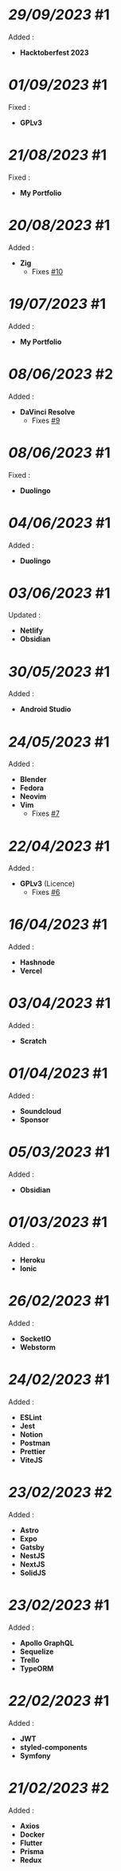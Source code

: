 # *29/09/2023* #1

Added :
- **Hacktoberfest 2023**

# *01/09/2023* #1

Fixed :
- **GPLv3**

# *21/08/2023* #1

Fixed :
- **My Portfolio**

# *20/08/2023* #1

Added :
- **Zig**
  - Fixes [#10](https://github.com/ziadOUA/m3-Markdown-Badges/issues/10)

# *19/07/2023* #1

Added :
- **My Portfolio**

# *08/06/2023* #2

Added :
- **DaVinci Resolve**
  - Fixes [#9](https://github.com/ziadOUA/m3-Markdown-Badges/issues/9)

# *08/06/2023* #1

Fixed :
- **Duolingo**

# *04/06/2023* #1

Added :
- **Duolingo**

# *03/06/2023* #1

Updated :
- **Netlify**
- **Obsidian**

# *30/05/2023* #1

Added :
- **Android Studio**

# *24/05/2023* #1

Added :
- **Blender**
- **Fedora**
- **Neovim**
- **Vim**
  - Fixes [#7](https://github.com/ziadOUA/m3-Markdown-Badges/issues/7)

# *22/04/2023* #1

Added :
- **GPLv3** (Licence)
  - Fixes [#6](https://github.com/ziadOUA/m3-Markdown-Badges/issues/6)

# *16/04/2023* #1

Added :
- **Hashnode**
- **Vercel**

# *03/04/2023* #1

Added :
- **Scratch**

# *01/04/2023* #1

Added :
- **Soundcloud**
- **Sponsor**

# *05/03/2023* #1

Added :
- **Obsidian**

# *01/03/2023* #1

Added :
- **Heroku**
- **Ionic**

# *26/02/2023* #1

Added :
- **SocketIO**
- **Webstorm**

# *24/02/2023* #1

Added :
- **ESLint**
- **Jest**
- **Notion**
- **Postman**
- **Prettier**
- **ViteJS**

# *23/02/2023* #2

Added :
- **Astro**
- **Expo**
- **Gatsby**
- **NestJS**
- **NextJS**
- **SolidJS**

# *23/02/2023* #1

Added :
- **Apollo GraphQL**
- **Sequelize**
- **Trello**
- **TypeORM**

# *22/02/2023* #1

Added :
- **JWT**
- **styled-components**
- **Symfony**

# *21/02/2023* #2

Added :
- **Axios**
- **Docker**
- **Flutter**
- **Prisma**
- **Redux**